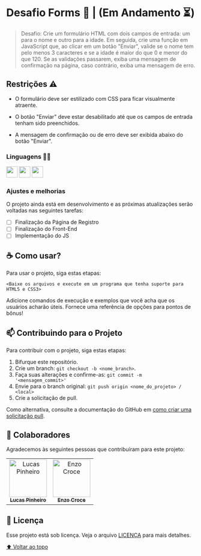 # Desafio Forms 🥊 | (Em Andamento ⏳️)

> Desafio: Crie um formulário HTML com dois campos de entrada: um para o nome e outro para a idade. Em seguida, crie uma função em JavaScript que, ao clicar em um botão "Enviar", valide se o nome tem pelo menos 3 caracteres e se a idade é maior do que 0 e menor do que 120. Se as validações passarem, exiba uma mensagem de confirmação na página, caso contrário, exiba uma mensagem de erro.

## Restrições ⚠️

- O formulário deve ser estilizado com CSS para ficar visualmente atraente.

- O botão "Enviar" deve estar desabilitado até que os campos de entrada tenham sido preenchidos.

- A mensagem de confirmação ou de erro deve ser exibida abaixo do botão "Enviar".

### Linguagens 👨‍🏫

<code><img height="30" src="https://cdn-icons-png.flaticon.com/512/732/732212.png"></code>
<code><img height="30" src="https://cdn-icons-png.flaticon.com/512/732/732190.png"></code>
<code><img height="30" src="https://cdn-icons-png.flaticon.com/512/5968/5968292.png"></code>

### Ajustes e melhorias

O projeto ainda está em desenvolvimento e as próximas atualizações serão voltadas nas seguintes tarefas:

- [ ] Finalização da Página de Registro
- [ ] Finalização do Front-End
- [ ] Implementação do JS

## ☕ Como usar?
Para usar o projeto, siga estas etapas:

```
<Baixe os arquivos e execute em um programa que tenha suporte para HTML5 e CSS3>
```

Adicione comandos de execução e exemplos que você acha que os usuários acharão úteis. Fornece uma referência de opções para pontos de bônus!

## 📫 Contribuindo para o Projeto

Para contribuir com o projeto, siga estas etapas:

1. Bifurque este repositório.
2. Crie um branch: `git checkout -b <nome_branch>`.
3. Faça suas alterações e confirme-as: `git commit -m '<mensagem_commit>'`
4. Envie para o branch original: `git push origin <nome_do_projeto> / <local>`
5. Crie a solicitação de pull.

Como alternativa, consulte a documentação do GitHub em [como criar uma solicitação pull](https://help.github.com/en/github/collaborating-with-issues-and-pull-requests/creating-a-pull-request).

## 🤝 Colaboradores

Agradecemos às seguintes pessoas que contribuíram para este projeto:

<table>
  <tr>
    <td align="center">
      <a href="#">
        <img src="https://avatars.githubusercontent.com/u/124714182?v=4" width="100px;" alt="Lucas Pinheiro"/><br>
        <sub>
          <b>Lucas Pinheiro</b>
        </sub>
      </a>
    </td>
    <td align="center">
      <a href="#">
        <img src="https://avatars.githubusercontent.com/u/109551843?v=4" width="100px;" alt="Enzo Croce"/><br>
        <sub>
          <b>Enzo Croce</b>
        </sub>
      </a>
    </td>
  </tr>
</table>

## 📝 Licença

Esse projeto está sob licença. Veja o arquivo [LICENÇA](LICENSE.md) para mais detalhes.

[⬆ Voltar ao topo](#nome-do-projeto)<br>
